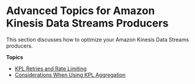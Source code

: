 # Advanced Topics for Amazon Kinesis Data Streams Producers<a name="advanced-producers"></a>

This section discusses how to optimize your Amazon Kinesis Data Streams producers\.

**Topics**
+ [KPL Retries and Rate Limiting](kinesis-producer-adv-retries-rate-limiting.md)
+ [Considerations When Using KPL Aggregation](kinesis-producer-adv-aggregation.md)